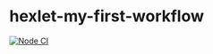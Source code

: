 # hexlet-my-first-workflow

[![Node CI](https://github.com/hexlet-boilerplates/nodejs-package/actions/workflows/nodejs.yml/badge.svg)](https://github.com/hexlet-boilerplates/nodejs-package/actions/workflows/nodejs.yml)